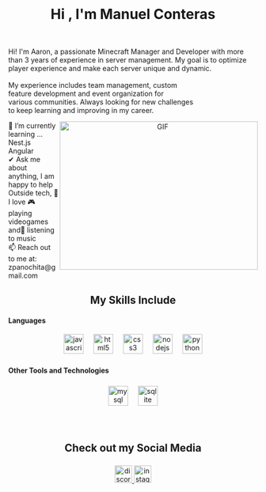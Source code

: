<br clear="both">

<h1 align="center">Hi , I'm Manuel Conteras</h1>


<br clear="both">

<p align="left">Hi! I'm Aaron, a passionate Minecraft Manager and Developer with more than 3 years of experience in server management. My goal is to optimize player experience and make each server unique and dynamic.<br><br>My experience includes team management, custom<br> feature development and event organization for <br>various communities. Always looking for new challenges <br>to keep learning and improving in my career.</p> <a target="_blank" align="center">
  <img align="right" top="500" height="300" width="400" alt="GIF" src="https://media.giphy.com/media/SWoSkN6DxTszqIKEqv/giphy.gif">
</a>


<p align="left">🌱 I’m currently learning ...<br>Nest.js<br>Angular<br>✔ Ask me about anything, I am happy to help<br>Outside tech, 💜I love 🎮 playing videogames and🎵 listening to music<br>📫 Reach out to me at: zpanochita@gmail.com</p>


<h2 align="center">My Skills Include</h2>


<h4 align="left">Languages</h4>


<div align="center">
  <img src="https://img.shields.io/badge/JavaScript-F7DF1E?logo=javascript&logoColor=black&style=for-the-badge" height="40" alt="javascript logo"  />
  <img width="12" />
  <img src="https://img.shields.io/badge/HTML5-E34F26?logo=html5&logoColor=white&style=for-the-badge" height="40" alt="html5 logo"  />
  <img width="12" />
  <img src="https://img.shields.io/badge/CSS3-1572B6?logo=css3&logoColor=white&style=for-the-badge" height="40" alt="css3 logo"  />
  <img width="12" />
  <img src="https://img.shields.io/badge/Node.js-339933?logo=nodedotjs&logoColor=white&style=for-the-badge" height="40" alt="nodejs logo"  />
  <img width="12" />
  <img src="https://img.shields.io/badge/Python-3776AB?logo=python&logoColor=white&style=for-the-badge" height="40" alt="python logo"  />
</div>

###

<h4 align="left">Other Tools and Technologies</h4>

###

<div align="center">
  <img src="https://img.shields.io/badge/MySQL-4479A1?logo=mysql&logoColor=white&style=for-the-badge" height="40" alt="mysql logo"  />
  <img width="12" />
  <img src="https://img.shields.io/badge/SQLite-003B57?logo=sqlite&logoColor=white&style=for-the-badge" height="40" alt="sqlite logo"  />
</div>

###

<br clear="both">

<h2 align="center">Check out my Social Media</h2>

###

<div align="center">
  <a href="https://discord.com/users/1046488706078482505" target="_blank">
    <img src="https://img.shields.io/static/v1?message=Discord&logo=discord&label=&color=7289DA&logoColor=white&labelColor=&style=plastic" height="35" alt="discord logo"  />
  </a>
  <a href="https://www.instagram.com/unpendejo.33?igsh=NnNobHdnMmkxam41" target="_blank">
    <img src="https://img.shields.io/static/v1?message=Instagram&logo=instagram&label=&color=E4405F&logoColor=white&labelColor=&style=plastic" height="35" alt="instagram logo"  />
  </a>
</div>

###
